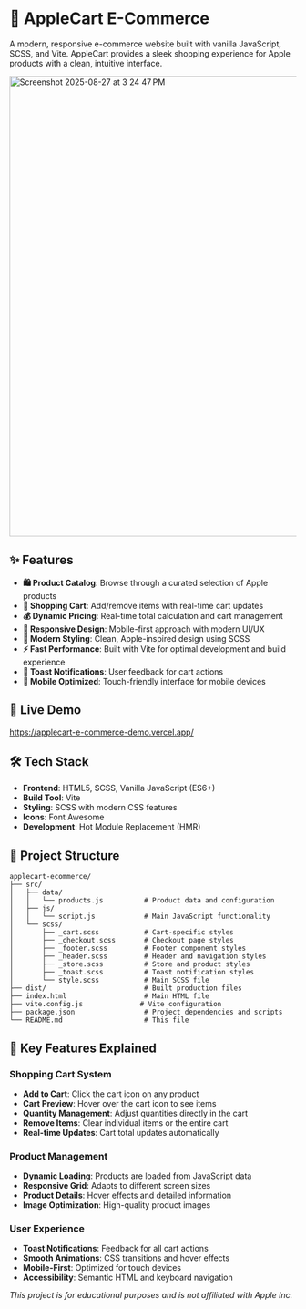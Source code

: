 # 🍎 AppleCart E-Commerce

A modern, responsive e-commerce website built with vanilla JavaScript, SCSS, and Vite. AppleCart provides a sleek shopping experience for Apple products with a clean, intuitive interface.

<img width="1178" height="808" alt="Screenshot 2025-08-27 at 3 24 47 PM" src="https://github.com/user-attachments/assets/efd0325e-e2d0-42ef-8a9e-d014dd0e0943" />

## ✨ Features

- **🛍️ Product Catalog**: Browse through a curated selection of Apple products
- **🛒 Shopping Cart**: Add/remove items with real-time cart updates
- **💰 Dynamic Pricing**: Real-time total calculation and cart management
- **📱 Responsive Design**: Mobile-first approach with modern UI/UX
- **🎨 Modern Styling**: Clean, Apple-inspired design using SCSS
- **⚡ Fast Performance**: Built with Vite for optimal development and build experience
- **🔔 Toast Notifications**: User feedback for cart actions
- **📱 Mobile Optimized**: Touch-friendly interface for mobile devices

## 🚀 Live Demo

https://applecart-e-commerce-demo.vercel.app/

## 🛠️ Tech Stack

- **Frontend**: HTML5, SCSS, Vanilla JavaScript (ES6+)
- **Build Tool**: Vite
- **Styling**: SCSS with modern CSS features
- **Icons**: Font Awesome
- **Development**: Hot Module Replacement (HMR)

## 📁 Project Structure

```
applecart-ecommerce/
├── src/
│   ├── data/
│   │   └── products.js          # Product data and configuration
│   ├── js/
│   │   └── script.js            # Main JavaScript functionality
│   └── scss/
│       ├── _cart.scss           # Cart-specific styles
│       ├── _checkout.scss       # Checkout page styles
│       ├── _footer.scss         # Footer component styles
│       ├── _header.scss         # Header and navigation styles
│       ├── _store.scss          # Store and product styles
│       ├── _toast.scss          # Toast notification styles
│       └── style.scss           # Main SCSS file
├── dist/                        # Built production files
├── index.html                   # Main HTML file
├── vite.config.js              # Vite configuration
├── package.json                 # Project dependencies and scripts
└── README.md                    # This file
```

## 🎯 Key Features Explained

### Shopping Cart System
- **Add to Cart**: Click the cart icon on any product
- **Cart Preview**: Hover over the cart icon to see items
- **Quantity Management**: Adjust quantities directly in the cart
- **Remove Items**: Clear individual items or the entire cart
- **Real-time Updates**: Cart total updates automatically

### Product Management
- **Dynamic Loading**: Products are loaded from JavaScript data
- **Responsive Grid**: Adapts to different screen sizes
- **Product Details**: Hover effects and detailed information
- **Image Optimization**: High-quality product images

### User Experience
- **Toast Notifications**: Feedback for all cart actions
- **Smooth Animations**: CSS transitions and hover effects
- **Mobile-First**: Optimized for touch devices
- **Accessibility**: Semantic HTML and keyboard navigation


*This project is for educational purposes and is not affiliated with Apple Inc.*
